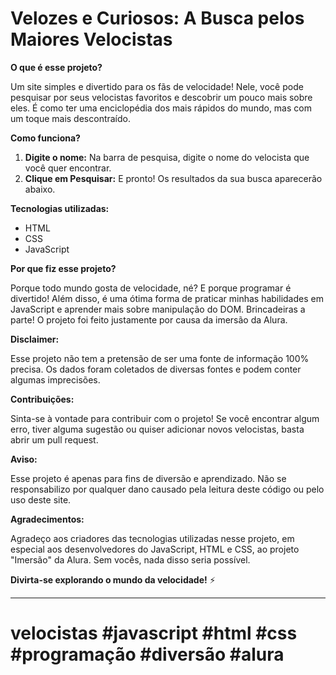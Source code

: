 # Velozes e Curiosos: A Busca pelos Maiores Velocistas 

**O que é esse projeto?**

Um site simples e divertido para os fãs de velocidade!  Nele, você pode pesquisar por seus velocistas favoritos e descobrir um pouco mais sobre eles. É como ter uma enciclopédia dos mais rápidos do mundo, mas com um toque mais descontraído.

**Como funciona?**

1. **Digite o nome:** Na barra de pesquisa, digite o nome do velocista que você quer encontrar.
2. **Clique em Pesquisar:** E pronto! Os resultados da sua busca aparecerão abaixo.

**Tecnologias utilizadas:**

* HTML
* CSS
* JavaScript

**Por que fiz esse projeto?**

Porque todo mundo gosta de velocidade, né? E porque programar é divertido! Além disso, é uma ótima forma de praticar minhas habilidades em JavaScript e aprender mais sobre manipulação do DOM. 
Brincadeiras a parte! O projeto foi feito justamente por causa da imersão da Alura.

**Disclaimer:**

Esse projeto não tem a pretensão de ser uma fonte de informação 100% precisa. Os dados foram coletados de diversas fontes e podem conter algumas imprecisões. 

**Contribuições:**

Sinta-se à vontade para contribuir com o projeto! Se você encontrar algum erro, tiver alguma sugestão ou quiser adicionar novos velocistas, basta abrir um pull request. 

**Aviso:**

Esse projeto é apenas para fins de diversão e aprendizado. Não se responsabilizo por qualquer dano causado pela leitura deste código ou pelo uso deste site. 

**Agradecimentos:**

Agradeço aos criadores das tecnologias utilizadas nesse projeto, em especial aos desenvolvedores do JavaScript, HTML e CSS, ao projeto "Imersão" da Alura. Sem vocês, nada disso seria possível.

**Divirta-se explorando o mundo da velocidade!** ⚡

---

# velocistas #javascript #html #css #programação #diversão #alura
